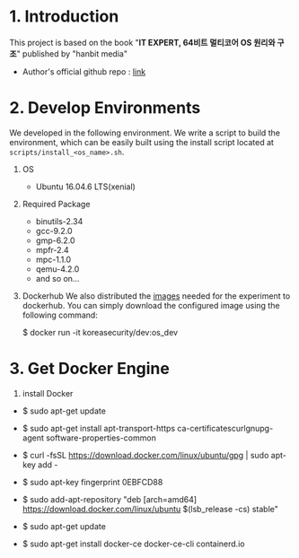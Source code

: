 # 1. Introduction
This project is based on the book "**IT EXPERT, 64비트 멀티코어 OS 원리와 구조**" published by "hanbit media"

* Author's official github repo : [link](https://github.com/kkamagui/mint64os-examples)

# 2. Develop Environments
We developed in the following environment. We write a script to build the environment, which can be easily built using the install script located at `scripts/install_<os_name>.sh`.

1. OS
	* Ubuntu 16.04.6 LTS(xenial)

2. Required Package
	* binutils-2.34
	* gcc-9.2.0
	* gmp-6.2.0
	* mpfr-2.4
	* mpc-1.1.0
	* qemu-4.2.0
	* and so on...


3. Dockerhub
We also distributed the [images](https://hub.docker.com/layers/koreasecurity/dev/os_dev/images/sha256-bfcea4954aaa7ec4e88852d2870996aa6a6d5f9daebb914cc3ef4b3f538daebe?context=repo) needed for the experiment to dockerhub. You can simply download the configured image using the following command:

    $ docker run -it koreasecurity/dev:os_dev
    



# 3. Get Docker Engine
1. install Docker
* $ sudo apt-get update

* $ sudo apt-get install  apt-transport-https ca-certificatescurlgnupg-agent software-properties-common

* $ curl -fsSL https://download.docker.com/linux/ubuntu/gpg | sudo apt-key add -

* $ sudo apt-key fingerprint 0EBFCD88
    
* $ sudo add-apt-repository  "deb [arch=amd64] https://download.docker.com/linux/ubuntu  $(lsb_release -cs) stable"

* $ sudo apt-get update

* $ sudo apt-get install docker-ce docker-ce-cli containerd.io
